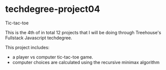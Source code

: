 # techdegree-project04
Tic-tac-toe

This is the 4th of in total 12 projects that I will be doing through Treehouse's Fullstack Javascript techdegree. 

This project includes:
- a player vs computer tic-tac-toe game. 
- computer choices are calculated using the recursive minimax algorithm
